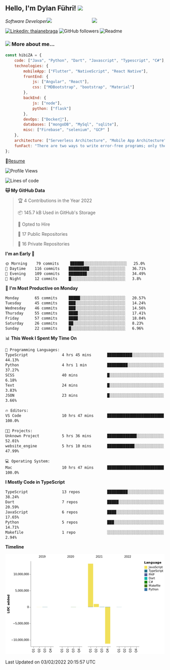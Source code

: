<h2>Hello, I'm Dylan Führi! <img src="https://media.giphy.com/media/12oufCB0MyZ1Go/giphy.gif" width="50"></h2>
<img align='right' src="https://media.giphy.com/media/836HiJc7pgzy8iNXCn/giphy.gif" width="230">
<p><em>Software Developer</a><img src="https://media.giphy.com/media/WUlplcMpOCEmTGBtBW/giphy.gif" width="30"> 
</em></p>

[![Linkedin: thaianebraga](https://img.shields.io/badge/-Dylan-blue?style=flat-square&logo=Linkedin&logoColor=white&link=https://www.linkedin.com/in/dylan-fuhri/)](https://www.linkedin.com/in/dylan-fuhri/)
![GitHub followers](https://img.shields.io/github/followers/HibiZA?style=social)
![Readme](https://github.com/HibiZA/HibiZA/workflows/Readme/badge.svg)

### <img src="https://media.giphy.com/media/VgCDAzcKvsR6OM0uWg/giphy.gif" width="50"> More about me...  

```javascript
const hibiZA = {
    code: ["Java", "Python", "Dart", "Javascript", "Typescript", "C#"],
    technologies: {
        mobileApp: ["Flutter", "NativeScript", "React Native"],
        frontEnd: {
            js: ["Angular", "React"],
            css: ["MDBootstrap", "bootstrap", "Material"]
        },
        backEnd: {
            js: ["node"],
            python: ["flask"]
        },
        devOps: ["Docker🐳"],
        databases: ["mongoDB", "MySql", "sqlite"],
        misc: ["Firebase", "selenium", "GCP" ]
    },
    architecture: ["Serverless Architecture", "Mobile App Architecture"],
    funFact: "There are two ways to write error-free programs; only the third one works"
};
```
📝[Resume](https://drive.google.com/file/d/1RjxKCcvUeoyYgnL_eCwQ9zay77Ayr0Xu/view?usp=sharing)
<!--START_SECTION:waka-->
![Profile Views](http://img.shields.io/badge/Profile%20Views-0-blue)

![Lines of code](https://img.shields.io/badge/From%20Hello%20World%20I%27ve%20Written-3%20Million%20lines%20of%20code-blue)

**🐱 My GitHub Data** 

> 🏆 4 Contributions in the Year 2022
 > 
> 📦 145.7 kB Used in GitHub's Storage 
 > 
> 💼 Opted to Hire
 > 
> 📜 17 Public Repositories 
 > 
> 🔑 16 Private Repositories  
 > 
**I'm an Early 🐤** 

```text
🌞 Morning    79 commits     ██████░░░░░░░░░░░░░░░░░░░   25.0% 
🌆 Daytime    116 commits    █████████░░░░░░░░░░░░░░░░   36.71% 
🌃 Evening    109 commits    ████████░░░░░░░░░░░░░░░░░   34.49% 
🌙 Night      12 commits     █░░░░░░░░░░░░░░░░░░░░░░░░   3.8%

```
📅 **I'm Most Productive on Monday** 

```text
Monday       65 commits     █████░░░░░░░░░░░░░░░░░░░░   20.57% 
Tuesday      45 commits     ███░░░░░░░░░░░░░░░░░░░░░░   14.24% 
Wednesday    46 commits     ███░░░░░░░░░░░░░░░░░░░░░░   14.56% 
Thursday     55 commits     ████░░░░░░░░░░░░░░░░░░░░░   17.41% 
Friday       57 commits     ████░░░░░░░░░░░░░░░░░░░░░   18.04% 
Saturday     26 commits     ██░░░░░░░░░░░░░░░░░░░░░░░   8.23% 
Sunday       22 commits     █░░░░░░░░░░░░░░░░░░░░░░░░   6.96%

```


📊 **This Week I Spent My Time On** 

```text
💬 Programming Languages: 
TypeScript               4 hrs 45 mins       ███████████░░░░░░░░░░░░░░   44.13% 
Python                   4 hrs 1 min         █████████░░░░░░░░░░░░░░░░   37.27% 
SCSS                     40 mins             █░░░░░░░░░░░░░░░░░░░░░░░░   6.18% 
Text                     24 mins             █░░░░░░░░░░░░░░░░░░░░░░░░   3.83% 
JSON                     23 mins             █░░░░░░░░░░░░░░░░░░░░░░░░   3.66%

🔥 Editors: 
VS Code                  10 hrs 47 mins      █████████████████████████   100.0%

🐱‍💻 Projects: 
Unknown Project          5 hrs 36 mins       █████████████░░░░░░░░░░░░   52.01% 
website_engine           5 hrs 10 mins       ████████████░░░░░░░░░░░░░   47.99%

💻 Operating System: 
Mac                      10 hrs 47 mins      █████████████████████████   100.0%

```

**I Mostly Code in TypeScript** 

```text
TypeScript               13 repos            █████████░░░░░░░░░░░░░░░░   38.24% 
Dart                     7 repos             █████░░░░░░░░░░░░░░░░░░░░   20.59% 
JavaScript               6 repos             ████░░░░░░░░░░░░░░░░░░░░░   17.65% 
Python                   5 repos             ███░░░░░░░░░░░░░░░░░░░░░░   14.71% 
Makefile                 1 repo              ░░░░░░░░░░░░░░░░░░░░░░░░░   2.94%

```


**Timeline**

![Chart not found](https://raw.githubusercontent.com/HibiZA/HibiZA/master/charts/bar_graph.png) 


 Last Updated on 03/02/2022 20:15:57 UTC
<!--END_SECTION:waka-->
